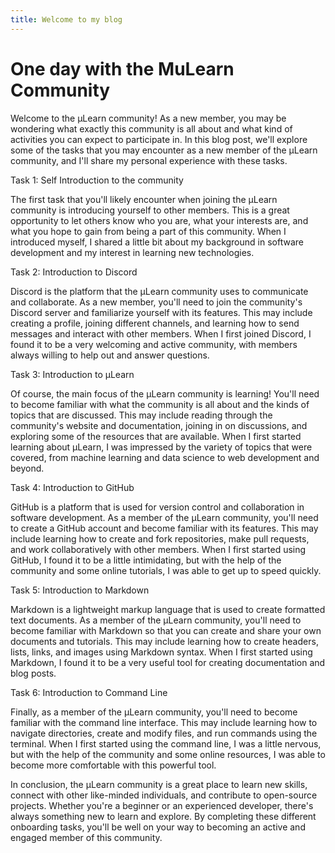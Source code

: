 ```yaml
---
title: Welcome to my blog
---
```

# One day with the MuLearn Community
Welcome to the μLearn community! As a new member, you may be wondering what exactly this community is all about and what kind of activities you can expect to participate in. In this blog post, we'll explore some of the tasks that you may encounter as a new member of the μLearn community, and I'll share my personal experience with these tasks.

Task 1: Self Introduction to the community

The first task that you'll likely encounter when joining the μLearn community is introducing yourself to other members. This is a great opportunity to let others know who you are, what your interests are, and what you hope to gain from being a part of this community. When I introduced myself, I shared a little bit about my background in software development and my interest in learning new technologies.

Task 2: Introduction to Discord

Discord is the platform that the μLearn community uses to communicate and collaborate. As a new member, you'll need to join the community's Discord server and familiarize yourself with its features. This may include creating a profile, joining different channels, and learning how to send messages and interact with other members. When I first joined Discord, I found it to be a very welcoming and active community, with members always willing to help out and answer questions.

Task 3: Introduction to μLearn

Of course, the main focus of the μLearn community is learning! You'll need to become familiar with what the community is all about and the kinds of topics that are discussed. This may include reading through the community's website and documentation, joining in on discussions, and exploring some of the resources that are available. When I first started learning about μLearn, I was impressed by the variety of topics that were covered, from machine learning and data science to web development and beyond.

Task 4: Introduction to GitHub

GitHub is a platform that is used for version control and collaboration in software development. As a member of the μLearn community, you'll need to create a GitHub account and become familiar with its features. This may include learning how to create and fork repositories, make pull requests, and work collaboratively with other members. When I first started using GitHub, I found it to be a little intimidating, but with the help of the community and some online tutorials, I was able to get up to speed quickly.

Task 5: Introduction to Markdown

Markdown is a lightweight markup language that is used to create formatted text documents. As a member of the μLearn community, you'll need to become familiar with Markdown so that you can create and share your own documents and tutorials. This may include learning how to create headers, lists, links, and images using Markdown syntax. When I first started using Markdown, I found it to be a very useful tool for creating documentation and blog posts.

Task 6: Introduction to Command Line

Finally, as a member of the μLearn community, you'll need to become familiar with the command line interface. This may include learning how to navigate directories, create and modify files, and run commands using the terminal. When I first started using the command line, I was a little nervous, but with the help of the community and some online resources, I was able to become more comfortable with this powerful tool.

In conclusion, the μLearn community is a great place to learn new skills, connect with other like-minded individuals, and contribute to open-source projects. Whether you're a beginner or an experienced developer, there's always something new to learn and explore. By completing these different onboarding tasks, you'll be well on your way to becoming an active and engaged member of this community.

